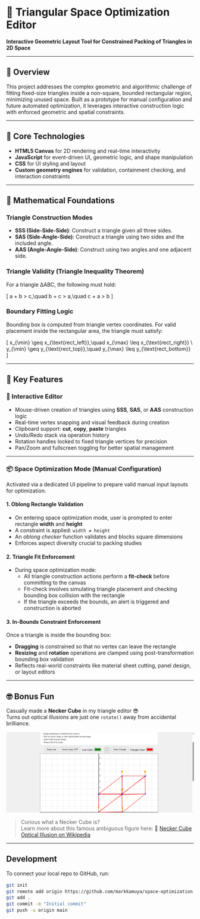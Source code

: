 # 🧠 Triangular Space Optimization Editor  
**Interactive Geometric Layout Tool for Constrained Packing of Triangles in 2D Space**

---

## 📘 Overview

This project addresses the complex geometric and algorithmic challenge of fitting fixed-size triangles inside a non-square, bounded rectangular region, minimizing unused space. Built as a prototype for manual configuration and future automated optimization, it leverages interactive construction logic with enforced geometric and spatial constraints.

---

## 🔧 Core Technologies

- **HTML5 Canvas** for 2D rendering and real-time interactivity  
- **JavaScript** for event-driven UI, geometric logic, and shape manipulation  
- **CSS** for UI styling and layout  
- **Custom geometry engines** for validation, containment checking, and interaction constraints

---

## 🧮 Mathematical Foundations

### Triangle Construction Modes

- **SSS (Side-Side-Side)**: Construct a triangle given all three sides.  
- **SAS (Side-Angle-Side)**: Construct a triangle using two sides and the included angle.  
- **AAS (Angle-Angle-Side)**: Construct using two angles and one adjacent side.

### Triangle Validity (Triangle Inequality Theorem)

For a triangle ΔABC, the following must hold:

\[
a + b > c,\quad b + c > a,\quad c + a > b
\]

### Boundary Fitting Logic

Bounding box is computed from triangle vertex coordinates. For valid placement inside the rectangular area, the triangle must satisfy:

\[
x_{\min} \geq x_{\text{rect\_left}},\quad x_{\max} \leq x_{\text{rect\_right}} \\
y_{\min} \geq y_{\text{rect\_top}},\quad y_{\max} \leq y_{\text{rect\_bottom}}
\]

---

## 🚧 Key Features

### 🎨 Interactive Editor

- Mouse-driven creation of triangles using **SSS**, **SAS**, or **AAS** construction logic  
- Real-time vertex snapping and visual feedback during creation  
- Clipboard support: **cut**, **copy**, **paste** triangles  
- Undo/Redo stack via operation history  
- Rotation handles locked to fixed triangle vertices for precision  
- Pan/Zoom and fullscreen toggling for better spatial management  

---

### 📦 Space Optimization Mode (Manual Configuration)

Activated via a dedicated UI pipeline to prepare valid manual input layouts for optimization.

#### 1. Oblong Rectangle Validation

- On entering space optimization mode, user is prompted to enter rectangle **width** and **height**  
- A constraint is applied: `width ≠ height`  
- An _oblong checker_ function validates and blocks square dimensions  
- Enforces aspect diversity crucial to packing studies

#### 2. Triangle Fit Enforcement

- During space optimization mode:  
  - All triangle construction actions perform a **fit-check** before committing to the canvas  
  - Fit-check involves simulating triangle placement and checking bounding box collision with the rectangle  
  - If the triangle exceeds the bounds, an alert is triggered and construction is aborted  

#### 3. In-Bounds Constraint Enforcement

Once a triangle is inside the bounding box:

- **Dragging** is constrained so that no vertex can leave the rectangle  
- **Resizing** and **rotation** operations are clamped using post-transformation bounding box validation  
- Reflects real-world constraints like material sheet cutting, panel design, or layout editors  

---
## 🤓 Bonus Fun

Casually made a **Necker Cube** in my triangle editor 😎  
Turns out optical illusions are just one `rotate()` away from accidental brilliance.

![App Screenshot](https://github.com/markkamuya/space-optimization/blob/main/Screenshot%202025-07-03%20024031.png?raw=true)

> Curious what a Necker Cube is?  
> Learn more about this famous ambiguous figure here:
> 🔗 [Necker Cube Optical Illusion on Wikipedia](https://en.wikipedia.org/wiki/Necker_cube)
---
## Development

To connect your local repo to GitHub, run:

```bash
git init
git remote add origin https://github.com/markkamuya/space-optimization.git
git add .
git commit -m "Initial commit"
git push -u origin main
